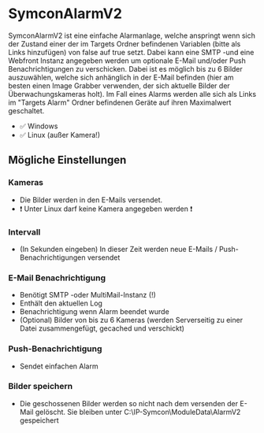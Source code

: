 # SymconAlarmV2
SymconAlarmV2 ist eine einfache Alarmanlage, welche anspringt wenn sich der Zustand einer der im Targets Ordner befindenen Variablen (bitte als Links hinzufügen) von false auf true setzt. Dabei kann eine SMTP -und eine Webfront Instanz angegeben werden um optionale E-Mail und/oder Push Benachrichtigungen zu verschicken. Dabei ist es möglich bis zu 6 Bilder auszuwählen, welche sich anhänglich in der E-Mail befinden (hier am besten einen Image Grabber verwenden, der sich aktuelle Bilder der Überwachungskameras holt). Im Fall eines Alarms werden alle sich als Links im "Targets Alarm" Ordner befindenen Geräte auf ihren Maximalwert geschaltet. 
* :white_check_mark: Windows
* :white_check_mark: Linux (außer Kamera!)
## Mögliche Einstellungen
### Kameras
* Die Bilder werden in den E-Mails versendet.
* :exclamation: Unter Linux darf keine Kamera angegeben werden :exclamation:
### Intervall
* (In Sekunden eingeben) In dieser Zeit werden neue E-Mails / Push-Benachrichtigungen versendet
### E-Mail Benachrichtigung
* Benötigt SMTP -oder MultiMail-Instanz (!)
* Enthält den aktuellen Log
* Benachrichtigung wenn Alarm beendet wurde
* (Optional) Bilder von bis zu 6 Kameras (werden Serverseitig zu einer Datei zusammengefügt, gecached und verschickt)
### Push-Benachrichtigung
* Sendet einfachen Alarm
### Bilder speichern
* Die geschossenen Bilder werden so nicht nach dem versenden der E-Mail gelöscht. Sie bleiben unter C:\IP-Symcon\ModuleData\AlarmV2 gespeichert
